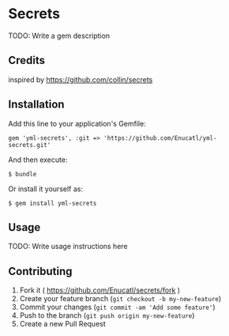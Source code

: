 # Secrets

TODO: Write a gem description

## Credits
inspired by https://github.com/collin/secrets

## Installation

Add this line to your application's Gemfile:

    gem 'yml-secrets', :git => 'https://github.com/Enucatl/yml-secrets.git'

And then execute:

    $ bundle

Or install it yourself as:

    $ gem install yml-secrets

## Usage

TODO: Write usage instructions here

## Contributing

1. Fork it ( https://github.com/Enucatl/secrets/fork )
2. Create your feature branch (`git checkout -b my-new-feature`)
3. Commit your changes (`git commit -am 'Add some feature'`)
4. Push to the branch (`git push origin my-new-feature`)
5. Create a new Pull Request
